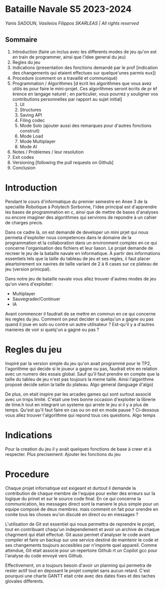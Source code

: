 # Bataille Navale S5 2023-2024

###### *Yanis SADOUN, Vasileios Filippos SKARLEAS | All rights reserved*

## Sommaire

1. Introduction (faire un inclus avec les differents modes de jeu qu'on est en train de programmer, ainsi que l'idee general du jeu)
2. Regles du jeu
3. Indications (presentation des fonctions demandé par le prof [indication des changements qui etaient effectues sur quelque'unes parmis eux])
4. Procedure (comment on a travaillé et communiqué)
5. Programmation / Algorithmes [d ́ecrit les algorithmes que vous avez utilis ́es pour faire le mini-projet. Ces algorithmes seront  ́ecrits de pr ́ef ́erence en langage naturel ; en particulier, vous pourrez y souligner vos contributions personnelles par rapport au sujet initial]
   1. UI
   2. Structures
   3. Saving API
   4. Filing codec
   5. Mode Solo (ajouter aussi des remarques pour d'autres fonctions construit)
   6. Mode Load
   7. Mode Multiplayer
   8. Mode AI
6. Notes / Problemes / leur resolution
7. Exit codes
8. Versioning [following the pull requests on Github]
9. Conclusion

# Introduction

Pendant le cours d'informatique du premier semestre en Anee 3 de la specialite Robotique à Polytech Sorbonne, l'idee principal est d'apprendre les bases de programmation en c, ainsi que de mettre de bases d'analyses ou encore imaginer des algorithmes qui servirons de repondre à un cahier de charges precis.

Dans ce cadre là, on est demandé de developer un mini prjet qui nous permeta d'exploiter nous competences dans le domaine de la programmation et la collaboration dans un environment complex en ce qui concerne l'organisation des fichiers et leur liason. Le projet demande de recreer le jeu de la bataille navale en informatique. À partir des informations essentiels tels que la taille du tableau de jeu et ses regles, il faut placer aleartoirement six navires de taille variant
de 2 à 6 cases sur ce plateau de jeu (version prinicpal).

Dans notre jeu de bataille navale vous allez trouver d'autres modes de jeu qu'on viens d'exploiter:

* Multiplayer
* Sauvegrader/Continuer
* IA

Avant commencer il faudrait de se mettre en commun en ce qui concerne les regles du jeu. Comment on peut decider si quelqu'un a gagne ou pas quand il joue en solo ou contre un autre utilisateur ? Est-qu'il y a d'autres manieres de voir si quelq'un a gagné ou pas ?

# Regles du jeu
Inspiré par la version simple du jeu qu'on avait programmé pour le TP2, l'agorithme qui decide si le joueur a gagne ou pas, faudrait etre en relation avec un numero des essais global. Sauf qu'il faut prendre en compte que la taille du tableu de jeu n'est pas toujours la meme taille. Ainsi l'algorithme proposé decide selon la taille du plateau. 
Algo general (language d'algo)

De plus, on etait inspire par les arcades games qui sont surtout associé avec un trnps limité. C'etait une tres bonne occasion d'exploiter la librerie de time.h tout en integrant un systeme qui arrete le jeu si il y a plus de temps. Qu'est qu'il faut faire en cas ou on est en mode pause ? Ci-dessous vous allez trouver l'algorithme qui repond tous ces questions. 
Algo temps

# Indications
Pour la creation du jeu il y avait quelques fonctions de base à creer et à respecter. Plus precisement:
Ajouter les fonctions du jeu

# Procedure
Chaque projet infornatique est exigeant et durtout il demande la contribution de chaque membre de l'equipe pour eviter des erreurs sur la logique du prinet et sur le source code final. En ce qui concerne la communication, les messages direct sont la maniere le plus simple pour un equipe composé de deux membres. mais comment on fait pour orendre en conite tous les choses wu'on discuté en direct ou en messages ?

L'utilisation de Git est essentiel qui nous permettra de reprendre le projet, tout en contribuant chaqu'un independement et avoir un archive de chaque chagrment qui était effectué. Git aussi permet d'analyser le code avant compiler et faire un backup sur une service destiné de maintenir le code et ses changements toujours accesibles par n'importe quel appareil. Comme attendue, Git etait associe pour un repertoire Github rt un Copilot gcc pour l'analyse du code envoyé vers Github. 

Effectivement, on a toujours besoin d'avoir un planning qui permetra de rester actif tout en deposant le projet complet sans aucun retard. C'est pourquoi une charte GANTT etait crée avec des dates fixes et des taches glovales differents. 
